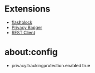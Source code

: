 # Extensions

- [flashblock](https://addons.mozilla.org/en-US/firefox/addon/flashblock/)
- [Privacy Badger](https://www.eff.org/privacybadger)
- [REST Client](https://addons.mozilla.org/en-US/firefox/addon/restclient)

# about:config

- privacy.trackingprotection.enabled true
